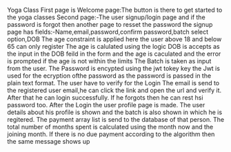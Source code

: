 Yoga Class 
First page is Welcome page:The button is there to get started to the yoga classes
Second page:-The user signup/login page and if the password is forgot then another page to resset the password
the signup page has fields:-Name,email,password,confirm password,batch select option,DOB
The age constraint is applied here the user above 18 and below 65 can only register
The age is calulated using the logic DOB is accepts as the input in the DOB feild in the form and the age is caculated and the error is prompted if the age is not within the limits 
The Batch is taken as input from the user.
The Password is encypted using the jwt tokey key
the Jwt is used for the ecryption ofthe password as the password is passed in the plain text format.
The user have to verify for the Login 
The email is send to the registered user email,he can click the link and open the url and verify it.
After that he can login successfully.
If he forgots then he can rest hsi password too.
After the Login the user profile page is made.
The user details about his profile is shown and the batch is also shown in which he is regitered.
The payment array list is send to the database of that person.
The total number of months spent is calculated using the month now and the joining month.
If there is no due payment according to the algorithm then the same message shows up

